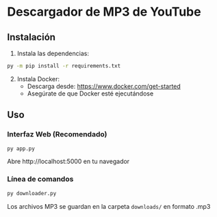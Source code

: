 # Descargador de MP3 de YouTube

## Instalación

1. Instala las dependencias:
```bash
py -m pip install -r requirements.txt
```

2. Instala Docker:
   - Descarga desde: https://www.docker.com/get-started
   - Asegúrate de que Docker esté ejecutándose

## Uso

### Interfaz Web (Recomendado)
```bash
py app.py
```
Abre http://localhost:5000 en tu navegador

### Línea de comandos
```bash
py downloader.py
```

Los archivos MP3 se guardan en la carpeta `downloads/` en formato .mp3